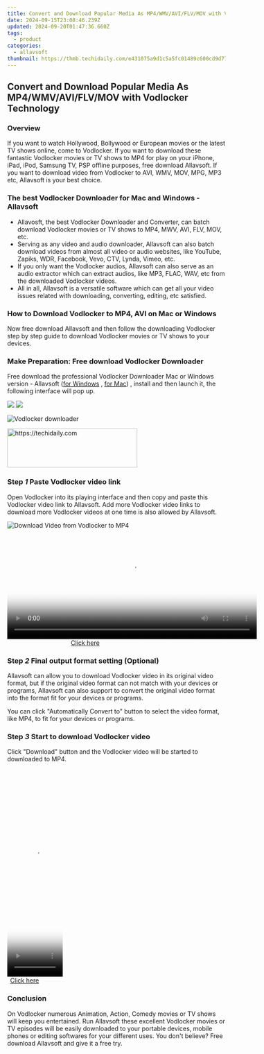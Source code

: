 ```yaml
---
title: Convert and Download Popular Media As MP4/WMV/AVI/FLV/MOV with Vodlocker Technology
date: 2024-09-15T23:08:46.239Z
updated: 2024-09-20T01:47:36.660Z
tags:
  - product
categories:
  - allavsoft
thumbnail: https://thmb.techidaily.com/e431075a9d1c5a5fc01489c600cd9d77b46bf785ef7adf8348655f55e42a24ca.jpg
---
```


## Convert and Download Popular Media As MP4/WMV/AVI/FLV/MOV with Vodlocker Technology

### Overview

If you want to watch Hollywood, Bollywood or European movies or the latest TV shows online, come to Vodlocker. If you want to download these fantastic Vodlocker movies or TV shows to MP4 for play on your iPhone, iPad, iPod, Samsung TV, PSP offline purposes, free download Allavsoft. If you want to download video from Vodlocker to AVI, WMV, MOV, MPG, MP3 etc, Allavsoft is your best choice.

### The best Vodlocker Downloader for Mac and Windows - Allavsoft

* Allavosft, the best Vodlocker Downloader and Converter, can batch download Vodlocker movies or TV shows to MP4, MWV, AVI, FLV, MOV, etc.
* Serving as any video and audio downloader, Allavsoft can also batch download videos from almost all video or audio websites, like YouTube, Zapiks, WDR, Facebook, Vevo, CTV, Lynda, Vimeo, etc.
* If you only want the Vodlocker audios, Allavsoft can also serve as an audio extractor which can extract audios, like MP3, FLAC, WAV, etc from the downloaded Vodlocker videos.
* All in all, Allavsoft is a versatile software which can get all your video issues related with downloading, converting, editing, etc satisfied.

### How to Download Vodlocker to MP4, AVI on Mac or Windows

Now free download Allavsoft and then follow the downloading Vodlocker step by step guide to download Vodlocker movies or TV shows to your devices.

### Make Preparation: Free download Vodlocker Downloader

Free download the professional Vodlocker Downloader Mac or Windows version - Allavsoft ([for Windows](https://tools.techidaily.com/allavsoft/products/) , [for Mac](https://tools.techidaily.com/allavsoft/products/)) , install and then launch it, the following interface will pop up.

[![](https://www.allavsoft.com/how-to/../images/how-to/free-download-win.jpg)](https://tools.techidaily.com/allavsoft/products/) [![](https://www.allavsoft.com/how-to/../images/how-to/free-download-mac.jpg)](https://tools.techidaily.com/allavsoft/products/)

![Vodlocker downloader](https://www.allavsoft.com/how-to/../images/allavsoft/screen-shot-600.jpg)

<!-- affiliate ads begin -->
<a href="https://aligracehair.sjv.io/c/5597632/1938677/19272" target="_top" id="1938677">
  <img src="//a.impactradius-go.com/display-ad/19272-1938677" border="0" alt="https://techidaily.com" width="300" height="90"/>
</a>
<img height="0" width="0" src="https://aligracehair.sjv.io/i/5597632/1938677/19272" style="position:absolute;visibility:hidden;" border="0" />
<!-- affiliate ads end -->

### Step _1_ Paste Vodlocker video link

Open Vodlocker into its playing interface and then copy and paste this Vodlocker video link to Allavsoft. Add more Vodlocker video links to download more Vodlocker videos at one time is also allowed by Allavsoft.

![Download Video from Vodlocker to MP4](https://www.allavsoft.com/how-to/../images/how-to/laola1-tv-downloader-for-mac-windows/download-video-from-laola1.tv.jpg)

<!-- affiliate ads begin -->
<span id="1983552">
					<video width="576" height="240" style="cursor:pointer"
           poster="//a.impactradius-go.com/display-clicktoplayimage/1983552.png"
           onclick="if(!this.playClicked){this.play();this.setAttribute('controls',true);this.playClicked=true;}">
	   <source src="//a.impactradius-go.com/display-ad/22993-1983552">
	   <img src="//a.impactradius-go.com/display-clicktoplayimage/1983552.png" style="border: none; height: 100%; width: 100%; object-fit: contain">
	</video>
	<div style="width:360px;text-align:center"><a href="javascript:window.open(decodeURIComponent('https%3A%2F%2Fhomestyler.sjv.io%2Fc%2F5597632%2F1983552%2F22993'), '_blank');void(0);">Click here</a></div>
</span>
<img height="0" width="0" src="https://imp.pxf.io/i/5597632/1983552/22993" style="position:absolute;visibility:hidden;" border="0" />
<!-- affiliate ads end -->

### Step _2_ Final output format setting (Optional)

Allavsoft can allow you to download Vodlocker video in its original video format, but if the original video format can not match with your devices or programs, Allavsoft can also support to convert the original video format into the format fit for your devices or programs.

You can click "Automatically Convert to" button to select the video format, like MP4, to fit for your devices or programs.

### Step _3_ Start to download Vodlocker video

Click "Download" button and the Vodlocker video will be started to downloaded to MP4.

<!-- affiliate ads begin -->
<span id="1977028">
					<video width="128" height="480" style="cursor:pointer"
           poster="//a.impactradius-go.com/display-clicktoplayimage/1977028.png"
           onclick="if(!this.playClicked){this.play();this.setAttribute('controls',true);this.playClicked=true;}">
	   <source src="//a.impactradius-go.com/display-ad/22993-1977028">
	   <img src="//a.impactradius-go.com/display-clicktoplayimage/1977028.png" style="border: none; height: 100%; width: 100%; object-fit: contain">
	</video>
	<div style="width:80px;text-align:center"><a href="javascript:window.open(decodeURIComponent('https%3A%2F%2Fhomestyler.sjv.io%2Fc%2F5597632%2F1977028%2F22993'), '_blank');void(0);">Click here</a></div>
</span>
<img height="0" width="0" src="https://imp.pxf.io/i/5597632/1977028/22993" style="position:absolute;visibility:hidden;" border="0" />
<!-- affiliate ads end -->

### Conclusion

On Vodlocker numerous Animation, Action, Comedy movies or TV shows will keep you entertained. Run Allavsoft these excellent Vodlocker movies or TV episodes will be easily downloaded to your portable devices, mobile phones or editing softwares for your different uses. You don't believe? Free download Allavsoft and give it a free try.

<ins class="adsbygoogle"
     style="display:block"
     data-ad-format="autorelaxed"
     data-ad-client="ca-pub-7571918770474297"
     data-ad-slot="1223367746"></ins>

<ins class="adsbygoogle"
     style="display:block"
     data-ad-client="ca-pub-7571918770474297"
     data-ad-slot="8358498916"
     data-ad-format="auto"
     data-full-width-responsive="true"></ins>
